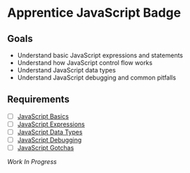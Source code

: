 # Apprentice JavaScript Badge

## Goals

- Understand basic JavaScript expressions and statements
- Understand how JavaScript control flow works
- Understand JavaScript data types
- Understand JavaScript debugging and common pitfalls

## Requirements

- [ ] [JavaScript Basics](#)
- [ ] [JavaScript Expressions](#)
- [ ] [JavaScript Data Types](#)
- [ ] [JavaScript Debugging](#)
- [ ] [JavaScript Gotchas](#)

*Work In Progress*